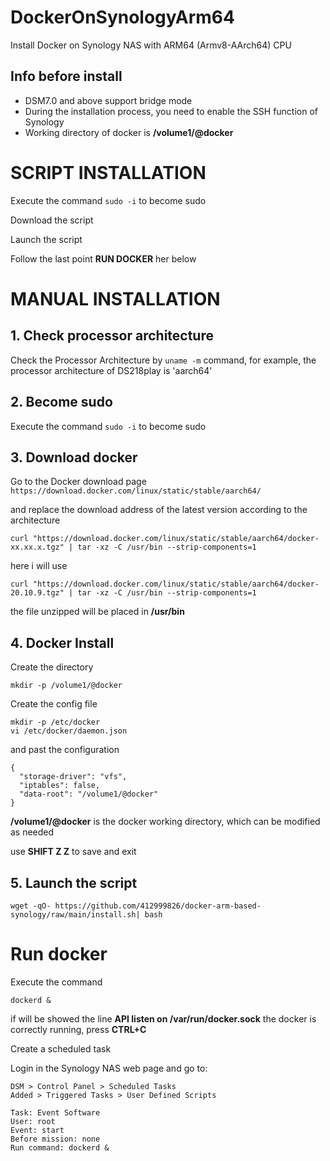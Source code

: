 # DockerOnSynologyArm64
Install Docker on Synology NAS with ARM64 (Armv8-AArch64) CPU 

## Info before install

- DSM7.0 and above support bridge mode
- During the installation process, you need to enable the SSH function of Synology
- Working directory of docker is **/volume1/@docker**

# SCRIPT INSTALLATION

Execute the command ```sudo -i``` to become sudo

Download the script

Launch the script

Follow the last point **RUN DOCKER** her below

# MANUAL INSTALLATION

## 1. Check processor architecture

Check the Processor Architecture by ```uname -m``` command, for example, the processor architecture of DS218play is 'aarch64'

## 2. Become sudo

Execute the command ```sudo -i``` to become sudo

## 3. Download docker

Go to the Docker download page ```https://download.docker.com/linux/static/stable/aarch64/```

and replace the download address of the latest version according to the architecture

```curl "https://download.docker.com/linux/static/stable/aarch64/docker-xx.xx.x.tgz" | tar -xz -C /usr/bin --strip-components=1```

here i will use

```curl "https://download.docker.com/linux/static/stable/aarch64/docker-20.10.9.tgz" | tar -xz -C /usr/bin --strip-components=1```

the file unzipped will be placed in **/usr/bin**

## 4. Docker Install

Create the directory

```mkdir -p /volume1/@docker```

Create the config file

```
mkdir -p /etc/docker
vi /etc/docker/daemon.json
```

and past the configuration

```
{
  "storage-driver": "vfs",
  "iptables": false,
  "data-root": "/volume1/@docker"
}
```
**/volume1/@docker** is the docker working directory, which can be modified as needed

use **SHIFT Z Z** to save and exit

## 5. Launch the script

```wget -qO- https://github.com/412999826/docker-arm-based-synology/raw/main/install.sh| bash```

# Run docker

Execute the command

```dockerd &```

if will be showed the line **API listen on /var/run/docker.sock** the docker is correctly running, press **CTRL+C** 

Create a scheduled task

Login in the Synology NAS web page and go to: 

```
DSM > Control Panel > Scheduled Tasks
Added > Triggered Tasks > User Defined Scripts
```

```
Task: Event Software
User: root
Event: start
Before mission: none
Run command: dockerd &
```
